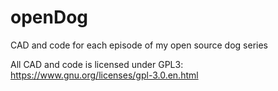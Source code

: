 # openDog
CAD and code for each episode of my open source dog series

All CAD and code is licensed under GPL3: https://www.gnu.org/licenses/gpl-3.0.en.html
